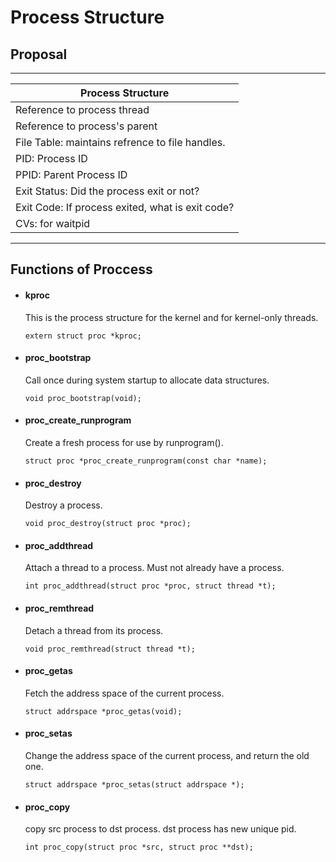 # Process Structure


## Proposal

---------------------------------------------------------
|Process Structure                                      |
|-------------------------------------------------------|
|   Reference to process thread                         |
|   Reference to process's parent                       |
|   File Table: maintains refrence to file handles.     |
|   PID: Process ID                                     |
|   PPID: Parent Process ID                             |
|   Exit Status: Did the process exit or not?           |
|   Exit Code: If process exited, what is exit code?    |
|   CVs: for waitpid                                    |
---------------------------------------------------------


## Functions of Proccess


-   #### kproc
    This is the process structure for the kernel and for kernel-only threads.

    `extern struct proc *kproc;`


-   #### proc_bootstrap
    Call once during system startup to allocate data structures.

    `void proc_bootstrap(void);`

-   #### proc_create_runprogram
    Create a fresh process for use by runprogram().

    `struct proc *proc_create_runprogram(const char *name);`

-   #### proc_destroy
    Destroy a process.

    `void proc_destroy(struct proc *proc);`

-   #### proc_addthread
    Attach a thread to a process. Must not already have a process.

    `int proc_addthread(struct proc *proc, struct thread *t);`

-   #### proc_remthread
    Detach a thread from its process.

    `void proc_remthread(struct thread *t);`

-   #### proc_getas
    Fetch the address space of the current process.

    `struct addrspace *proc_getas(void);`

-   #### proc_setas
    Change the address space of the current process, and return the old one.

    `struct addrspace *proc_setas(struct addrspace *);`

-   #### proc_copy
    copy src process to dst process. dst process has new unique pid.

    `int proc_copy(struct proc *src, struct proc **dst);`


